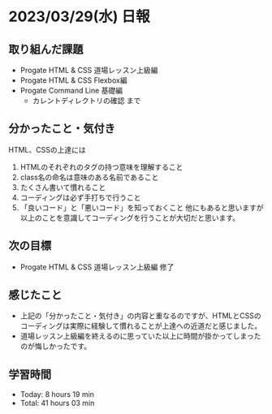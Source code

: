 # 2023/03/29(水) 日報
## 取り組んだ課題
- Progate HTML & CSS 道場レッスン上級編
- Progate HTML & CSS Flexbox編
- Progate Command Line 基礎編
  - カレントディレクトリの確認 まで
  

## 分かったこと・気付き
HTML、CSSの上達には
  1. HTMLのそれぞれのタグの持つ意味を理解すること
  2. class名の命名は意味のある名前であること
  3. たくさん書いて慣れること
  4. コーディングは必ず手打ちで行うこと
  5. 「良いコード」と「悪いコード」を知っておくこと
  他にもあると思いますが以上のことを意識してコーディングを行うことが大切だと思います。
 
## 次の目標
- Progate HTML & CSS 道場レッスン上級編 修了

## 感じたこと
- 上記の「分かったこと・気付き」の内容と重なるのですが、HTMLとCSSのコーディングは実際に経験して慣れることが上達への近道だと感じました。
- 道場レッスン上級編を終えるのに思っていた以上に時間が掛かってしまったのが悔しかったです。
  
## 学習時間
- Today: 8 hours 19 min
- Total: 41 hours 03 min
